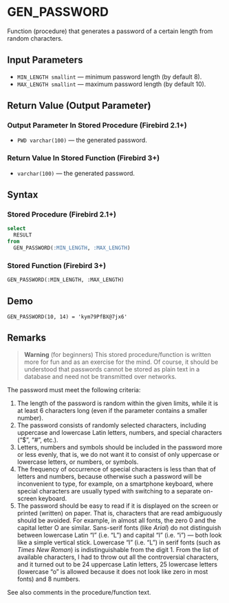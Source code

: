 GEN_PASSWORD
============

Function (procedure) that generates a password of a certain length from random characters.

Input Parameters
----------------

* `MIN_LENGTH smallint` — minimum password length (by default 8).
* `MAX_LENGTH smallint` — maximum password length (by default 10).

Return Value (Output Parameter)
-------------------------------

### Output Parameter In Stored Procedure (Firebird 2.1+)

* `PWD varchar(100)` — the generated password.

### Return Value In Stored Function (Firebird 3+)

* `varchar(100)` — the generated password.

Syntax
------

### Stored Procedure (Firebird 2.1+)

``` sql
select
  RESULT
from
  GEN_PASSWORD(:MIN_LENGTH, :MAX_LENGTH)
```

### Stored Function (Firebird 3+)

```
GEN_PASSWORD(:MIN_LENGTH, :MAX_LENGTH)
```

Demo
----

```
GEN_PASSWORD(10, 14) = 'kym79PfBX@7jx6'
```

Remarks
-------

> **Warning**
> (for beginners)
> This stored procedure/function is written more for fun and as an exercise for the mind. Of course, it should be understood that passwords cannot be stored as plain text in a database and need not be transmitted over networks.

The password must meet the following criteria:

1. The length of the password is random within the given limits, while it is at least 6 characters long (even if the parameter contains a smaller number).
2. The password consists of randomly selected characters, including uppercase and lowercase Latin letters, numbers, and special characters (“$”, “#”, etc.).
3. Letters, numbers and symbols should be included in the password more or less evenly, that is, we do not want it to consist of only uppercase or lowercase letters, or numbers, or symbols.
4. The frequency of occurrence of special characters is less than that of letters and numbers, because otherwise such a password will be inconvenient to type, for example, on a smartphone keyboard, where special characters are usually typed with switching to a separate on-screen keyboard.
5. The password should be easy to read if it is displayed on the screen or printed (written) on paper. That is, characters that are read ambiguously should be avoided. For example, in almost all fonts, the zero 0 and the capital letter O are similar. Sans-serif fonts (like *Arial*) do not distinguish between lowercase Latin “l” (i.e. “L”) and capital “I” (i.e. “i”) — both look like a simple vertical stick. Lowercase “l” (i.e. “L”) in serif fonts (such as *Times New Roman*) is indistinguishable from the digit 1. From the list of available characters, I had to throw out all the controversial characters, and it turned out to be 24 uppercase Latin letters, 25 lowercase letters (lowercase “o” is allowed because it does not look like zero in most fonts) and 8 numbers.

See also comments in the procedure/function text.
